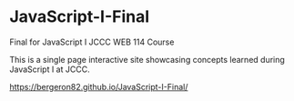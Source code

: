 # JavaScript-I-Final
Final for JavaScript I JCCC WEB 114 Course

This is a single page interactive site showcasing concepts learned during JavaScript I at JCCC. 

https://bergeron82.github.io/JavaScript-I-Final/
